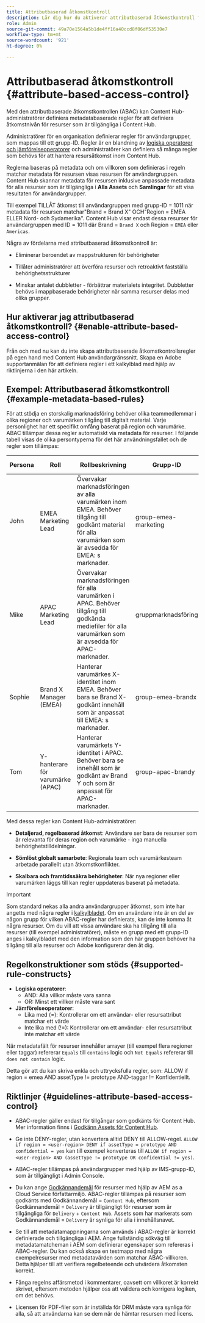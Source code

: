 ```yaml
---
title: Attributbaserad åtkomstkontroll
description: Lär dig hur du aktiverar attributbaserad åtkomstkontroll för att definiera metadatabaserade regler för att definiera åtkomstnivån för resurser som är tillgängliga i Content Hub
role: Admin
source-git-commit: 49a70e1564a5b1de4ff16a40ccd8f06df53530e7
workflow-type: tm+mt
source-wordcount: '921'
ht-degree: 0%

---
```


# Attributbaserad åtkomstkontroll {#attribute-based-access-control}

Med den attributbaserade åtkomstkontrollen (ABAC) kan Content Hub-administratörer definiera metadatabaserade regler för att definiera åtkomstnivån för resurser som är tillgängliga i Content Hub.

Administratörer för en organisation definierar regler för användargrupper, som mappas till ett grupp-ID. Regler är en blandning av [logiska operatorer och jämförelseoperatorer](#supported-rule-constructs) och administratörer kan definiera så många regler som behövs för att hantera resursåtkomst inom Content Hub.

Reglerna baseras på metadata och om villkoren som definieras i regeln matchar metadata för resursen visas resursen för användargruppen. Content Hub skannar metadata för resursen inklusive anpassade metadata för alla resurser som är tillgängliga i **Alla Assets** och **Samlingar** för att visa resultaten för användargrupper.

Till exempel TILLÅT åtkomst till användargruppen med grupp-ID = 1011 när metadata för resursen matchar&quot;Brand = Brand X&quot; OCH&quot;Region = EMEA ELLER Nord- och Sydamerika&quot;. Content Hub visar endast dessa resurser för användargruppen med ID = 1011 där Brand = `Brand X` och Region = `EMEA` eller `Americas`.

Några av fördelarna med attributbaserad åtkomstkontroll är:

* Eliminerar beroendet av mappstrukturen för behörigheter

* Tillåter administratörer att överföra resurser och retroaktivt fastställa behörighetsstrukturer

* Minskar antalet dubbletter - förbättrar materialets integritet. Dubbletter behövs i mappbaserade behörigheter när samma resurser delas med olika grupper.

## Hur aktiverar jag attributbaserad åtkomstkontroll? {#enable-attribute-based-access-control}

Från och med nu kan du inte skapa attributbaserade åtkomstkontrollsregler på egen hand med Content Hub användargränssnitt. Skapa en Adobe supportanmälan för att definiera regler i ett kalkylblad med hjälp av riktlinjerna i den här artikeln.

## Exempel: Attributbaserad åtkomstkontroll {#example-metadata-based-rules}

För att stödja en storskalig marknadsföring behöver olika teammedlemmar i olika regioner och varumärken tillgång till digitalt material. Varje personlighet har ett specifikt omfång baserat på region och varumärke. ABAC tillämpar dessa regler automatiskt via metadata för resurser. I följande tabell visas de olika persontyperna för det här användningsfallet och de regler som tillämpas:

| Persona | Roll | Rollbeskrivning | Grupp-ID | ABAC-regel |
|---------------------|----------------|-----------------|------------|------------|
| John | EMEA Marketing Lead | Övervakar marknadsföringen av alla varumärken inom EMEA. Behöver tillgång till godkänt material för alla varumärken som är avsedda för EMEA: s marknader. | group-emea-marketing | region = &quot;EMEA&quot; |
| Mike | APAC Marketing Lead | Övervakar marknadsföringen för alla varumärken i APAC. Behöver tillgång till godkända mediefiler för alla varumärken som är avsedda för APAC-marknader. | gruppmarknadsföring | region = &quot;APAC&quot; |
| Sophie | Brand X Manager (EMEA) | Hanterar varumärkes X-identitet inom EMEA. Behöver bara se Brand X-godkänt innehåll som är anpassat till EMEA: s marknader. | group-emea-brandx | region = &quot;EMEA&quot; &amp;&amp; varumärke = &quot;varumärke X&quot; |
| Tom | Y-hanterare för varumärke (APAC) | Hanterar varumärkets Y-identitet i APAC. Behöver bara se innehåll som är godkänt av Brand Y och som är anpassat för APAC-marknader. | group-apac-brandy | region = &quot;APAC&quot; &amp;&amp; varumärke = &quot;varumärke Y&quot; |

Med dessa regler kan Content Hub-administratörer:

* **Detaljerad, regelbaserad åtkomst**: Användare ser bara de resurser som är relevanta för deras region och varumärke - inga manuella behörighetstilldelningar.

* **Sömlöst globalt samarbete**: Regionala team och varumärkesteam arbetade parallellt utan åtkomstkonflikter.

* **Skalbara och framtidssäkra behörigheter**: När nya regioner eller varumärken läggs till kan regler uppdateras baserat på metadata.

>[!IMPORTANT]
>
> Som standard nekas alla andra användargrupper åtkomst, som inte har angetts med några regler i [kalkylbladet](#enable-attribute-based-access-control). Om en användare inte är en del av någon grupp för vilken ABAC-regler har definierats, kan de inte komma åt några resurser. Om du vill att vissa användare ska ha tillgång till alla resurser (till exempel administratörer), måste en grupp med ett grupp-ID anges i kalkylbladet med den information som den här gruppen behöver ha tillgång till alla resurser och Adobe konfigurerar den åt dig.


## Regelkonstruktioner som stöds {#supported-rule-constructs}

* **Logiska operatorer**:
   * AND: Alla villkor måste vara sanna
   * OR: Minst ett villkor måste vara sant
* **Jämförelseoperatorer**:
   * Lika med (=): Kontrollerar om ett användar- eller resursattribut matchar ett värde
   * Inte lika med (!=): Kontrollerar om ett användar- eller resursattribut inte matchar ett värde

När metadatafält för resurser innehåller arrayer (till exempel flera regioner eller taggar) refererar `Equals` till `contains` logic och `Not Equals` refererar till `does not contain` logic.

Detta gör att du kan skriva enkla och uttrycksfulla regler, som: ALLOW if region = emea AND assetType != prototype AND-taggar != Konfidentiellt.

## Riktlinjer {#guidelines-attribute-based-access-control}

* ABAC-regler gäller endast för tillgångar som godkänts för Content Hub. Mer information finns i [Godkänn Assets för Content Hub](/help/assets/approve-assets-content-hub.md).

* Ge inte DENY-regler, utan konvertera alltid DENY till ALLOW-regel. `ALLOW if region = <user-region> DENY if assetType = prototype AND confidential = yes` kan till exempel konverteras till `ALLOW if region = <user-region> AND (assetType != prototype OR confidential != yes)`.

* ABAC-regler tillämpas på användargrupper med hjälp av IMS-grupp-ID, som är tillgängligt i Admin Console.


* Du kan ange [Godkännandemål](/help/assets/approve-assets-content-hub.md#set-approval-target) för resurser med hjälp av AEM as a Cloud Service författarmiljö. ABAC-regler tillämpas på resurser som godkänts med Godkännandemål = `Content Hub`, eftersom Godkännandemål = `Delivery` är tillgängligt för resurser som är tillgängliga för `Delivery` + `Content Hub`. Assets som har markerats som Godkännandemål = `Delivery` är synliga för alla i innehållsnavet.

* Se till att metadatamappningarna som används i ABAC-regler är korrekt definierade och tillgängliga i AEM. Ange fullständig sökväg till metadatamatcheman i AEM som definierar egenskaper som refereras i ABAC-regler. Du kan också skapa en testmapp med några exempelresurser med metadatavärden som matchar ABAC-villkoren. Detta hjälper till att verifiera regelbeteende och utvärdera åtkomsten korrekt.

* Fånga regelns affärsmetod i kommentarer, oavsett om villkoret är korrekt skrivet, eftersom metoden hjälper oss att validera och korrigera logiken, om det behövs.

* Licensen för PDF-filer som är inställda för DRM måste vara synliga för alla, så att användarna kan se dem när de hämtar resursen med licens.










